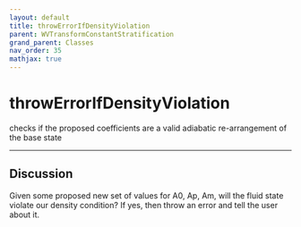 ```yaml
---
layout: default
title: throwErrorIfDensityViolation
parent: WVTransformConstantStratification
grand_parent: Classes
nav_order: 35
mathjax: true
---
```


#  throwErrorIfDensityViolation

checks if the proposed coefficients are a valid adiabatic re-arrangement of the base state


---

## Discussion

  Given some proposed new set of values for A0, Ap, Am, will
  the fluid state violate our density condition? If yes, then
  throw an error and tell the user about it.
